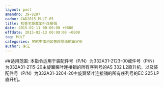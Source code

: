 ```yaml
---
layout: post
amendno: 39-8297
cadno: CAD2015-MULT-05
title: 检查主旋翼桨叶连接销
date: 2015-02-11 00:00:00 +0800
effdate: 2015-02-13 00:00:00 +0800
tag: MULT
categories: 民航中南地区管理局适航审定处
author: 朱江
---
```


##适用范围:
本指令适用于装配件号（P/N）为332A31-2123-00或件号（P/N）为332A31-2115-20主旋翼桨叶连接销的所有序列号的AS 332 L2直升机，以及装配件号（P/N）为332A31-3204-20主旋翼桨叶连接销的所有序列号的EC 225 LP直升机。

